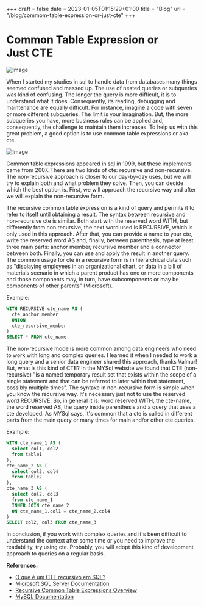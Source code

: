+++
draft = false
date = 2023-01-05T01:15:29+01:00
title = "Blog"
url = "/blog/commom-table-expression-or-just-cte"
+++

# Common Table Expression or Just CTE

![Image](https://cdn-images-1.medium.com/max/906/0*XGN6VbztQRQPkQga)

When I started my studies in sql to handle data from databases many things seemed confused and messed up. The use of nested queries or subqueries was kind of confusing. The longer the query is more difficult, it is to understand what it does. Consequently, its reading, debugging and maintenance are equally difficult. For instance, imagine a code with seven or more different subqueries. The limit is your imagination. But, the more subqueries you have, more business rules can be applied and, consequently, the challenge to maintain them increases. To help us with this great problem, a good option is to use common table expressions or aka cte.

![Image](https://cdn-images-1.medium.com/max/906/0*btGVmrVZvoG19TLj)

Common table expressions appeared in sql in 1999, but these implements came from 2007. There are two kinds of cte: recursive and non-recursive. The non-recursive approach is closer to our day-by-day uses, but we will try to explain both and what problem they solve. Then, you can decide which the best option is. First, we will approach the recursive way and after we will explain the non-recursive form.

The recursive common table expression is a kind of query and permits it to refer to itself until obtaining a result. The syntax between recursive and non-recursive cte is similar. Both start with the reserved word WITH, but differently from non recursive, the next word used is RECURSIVE, which is only used in this approach. After that, you can provide a name to your cte, write the reserved word AS and, finally, between parenthesis, type at least three main parts: anchor member, recursive member and a connector between both. Finally, you can use and apply the result in another query. The common usage for cte in a recursive form is in hierarchical data such as "displaying employees in an organizational chart, or data in a bill of materials scenario in which a parent product has one or more components and those components may, in turn, have subcomponents or may be components of other parents" (Microsoft).

Example:

```sql
WITH RECURSIVE cte_name AS (
  cte_anchor_member
  UNION
  cte_recursive_member
)
SELECT * FROM cte_name
```

The non-recursive mode is more common among data engineers who need to work with long and complex queries. I learned it when I needed to work a long query and a senior data engineer shared this approach, thanks Valmur! But, what is this kind of CTE? In the MYSql website we found that CTE (non-recursive) "is a named temporary result set that exists within the scope of a single statement and that can be referred to later within that statement, possibly multiple times". The syntaxe in non-recursive form is simple when you know the recursive way. It's necessary just not to use the reserved word RECURSIVE. So, in general it is: word reserved WITH, the cte-name, the word reserved AS, the query inside parenthesis and a query that uses a cte developed. As MYSql says, it's common that a cte is called in different parts from the main query or many times for main and/or other cte queries.

Example:

````sql
WITH cte_name_1 AS (
  select col1, col2
  from table1
),
cte_name_2 AS (
  select col3, col4
  from table2
),
cte_name_3 AS (
  select col2, col3
  from cte_name_1
  INNER JOIN cte_name_2
  ON cte_name_1.col1 = cte_name_2.col4
)
SELECT col2, col3 FROM cte_name_3
````

In conclusion, if you work with complex queries and it's been difficult to understand the context after some time or you need to improve the readability, try using cte. Probably, you will adopt this kind of development approach to queries on a regular basis.

**References:**

* [O que é um CTE recursivo em SQL?](https://medium.com/r/?url=https%3A%2F%2Flearnsql.com.br%2Fblog%2Fo-que-e-um-cte-recursivo-em-sql%2F)
* [Microsoft SQL Server Documentation](https://medium.com/r/?url=https%3A%2F%2Flearn.microsoft.com%2Fen-us%2Fprevious-versions%2Fsql%2Fsql-server-2008-r2%2Fms186243%28v%3Dsql.105%29%3Fredirectedfrom%3DMSDN)
* [Recursive Common Table Expressions Overview](https://medium.com/r/?url=https%3A%2F%2Fmariadb.com%2Fkb%2Fen%2Frecursive-common-table-expressions-overview%2F)
* [MySQL Documentation](https://medium.com/r/?url=https%3A%2F%2Fdev.mysql.com%2Fdoc%2Frefman%2F8.0%2Fen%2Fwith.html)